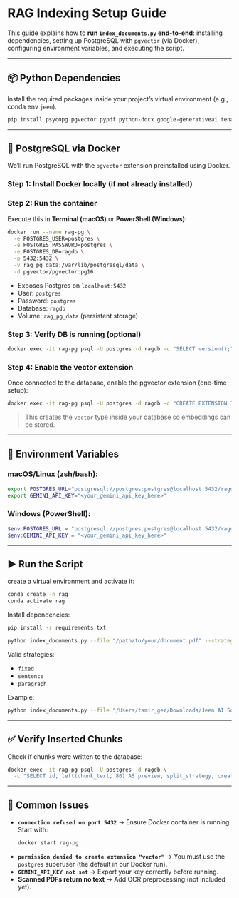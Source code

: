 # RAG Indexing Setup Guide

This guide explains how to **run `index_documents.py` end-to-end**: installing dependencies, setting up PostgreSQL with `pgvector` (via Docker), configuring environment variables, and executing the script.

---

## 📦 Python Dependencies

Install the required packages inside your project’s virtual environment (e.g., conda env `jeen`).

```bash
pip install psycopg pgvector pypdf python-docx google-generativeai tenacity python-dotenv nltk
```

---

## 🐘 PostgreSQL via Docker

We’ll run PostgreSQL with the `pgvector` extension preinstalled using Docker.

### Step 1: Install Docker locally (if not already installed)

### Step 2: Run the container
Execute this in **Terminal (macOS)** or **PowerShell (Windows)**:

```bash
docker run --name rag-pg \
  -e POSTGRES_USER=postgres \
  -e POSTGRES_PASSWORD=postgres \
  -e POSTGRES_DB=ragdb \
  -p 5432:5432 \
  -v rag_pg_data:/var/lib/postgresql/data \
  -d pgvector/pgvector:pg16
```

- Exposes Postgres on `localhost:5432`
- User: `postgres`
- Password: `postgres`
- Database: `ragdb`
- Volume: `rag_pg_data` (persistent storage)


### Step 3: Verify DB is running (optional)
```bash
docker exec -it rag-pg psql -U postgres -d ragdb -c "SELECT version();"
```

### Step 4: Enable the vector extension
Once connected to the database, enable the pgvector extension (one-time setup):

```bash
docker exec -it rag-pg psql -U postgres -d ragdb -c "CREATE EXTENSION IF NOT EXISTS vector;"
```

> This creates the `vector` type inside your database so embeddings can be stored.

---

## 🔑 Environment Variables

### macOS/Linux (zsh/bash):
```bash
export POSTGRES_URL="postgresql://postgres:postgres@localhost:5432/ragdb"
export GEMINI_API_KEY="<your_gemini_api_key_here>"
```

### Windows (PowerShell):
```powershell
$env:POSTGRES_URL = "postgresql://postgres:postgres@localhost:5432/ragdb"
$env:GEMINI_API_KEY = "<your_gemini_api_key_here>"
```

---

## ▶️ Run the Script

create a virtual environment and activate it:

```bash
conda create -n rag
conda activate rag
```

Install dependencies:

```bash
pip install -r requirements.txt
```

```bash
python index_documents.py --file "/path/to/your/document.pdf" --strategy fixed
```

Valid strategies:
- `fixed`
- `sentence`
- `paragraph`

Example:
```bash
python index_documents.py --file "/Users/tamir_gez/Downloads/Jeen AI Solution.pdf" --strategy sentence
```

---

## ✅ Verify Inserted Chunks

Check if chunks were written to the database:

```bash
docker exec -it rag-pg psql -U postgres -d ragdb \
  -c "SELECT id, left(chunk_text, 80) AS preview, split_strategy, created_at FROM indexed_chunks ORDER BY id DESC LIMIT 5;"
```

---

## 🚨 Common Issues

- **`connection refused on port 5432`** → Ensure Docker container is running. Start with:
  ```bash
  docker start rag-pg
  ```
- **`permission denied to create extension "vector"`** → You must use the `postgres` superuser (the default in our Docker run).
- **`GEMINI_API_KEY not set`** → Export your key correctly before running.
- **Scanned PDFs return no text** → Add OCR preprocessing (not included yet).